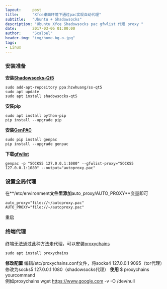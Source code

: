 ```yaml
---
layout:     post
title:      "Xfce桌面环境下通过pac实现自动代理"
subtitle:   "Ubuntu + Shadowsocks"
description: "Ubuntu Xfce Shadowsocks pac gfwlist 代理 proxy "
date:       2017-03-06 01:00:00
author:     "Scalpel"
header-img: "img/home-bg-o.jpg"
tags:
- Linux
---
```

### 安装准备
**安装[Shadowsocks-Qt5](https://github.com/shadowsocks/shadowsocks-qt5)**  
```
sudo add-apt-repository ppa:hzwhuang/ss-qt5
sudo apt update
sudo apt install shadowsocks-qt5
```
**安装pip**
```
sudo apt install python-pip
pip install --upgrade pip
```
**安装[GenPAC](https://github.com/JinnLynn/genpac)**
```
sudo pip install genpac
pip install --upgrade genpac
```
**下载[gfwlist](https://raw.githubusercontent.com/gfwlist/gfwlist/master/gfwlist.txt)**
```
genpac -p "SOCKS5 127.0.0.1:1080" --gfwlist-proxy="SOCKS5 127.0.0.1:1080" --output="autoproxy.pac"
```
### 设置全局代理
在**/etc/environment**文件里添加**auto_proxy/AUTO_PROXY**变量即可
```
auto_proxy="file://~/autoproxy.pac"
AUTO_PROXY="file://~/autoproxy.pac"
```
重启
### 终端代理
终端无法通过此种方法走代理，可以安装[proxychains](https://github.com/haad/proxychains)  
```
sudo apt install proxychains
```
**修改配置**
编辑/etc/proxychains.conf文件，将socks4 127.0.0.1 9095（tor代理）修改为socks5 127.0.0.1 1080（shadowsocks代理）
**使用**
$ proxychains yourcommand  
例如proxychains wget https://www.google.com -v -O /dev/null
